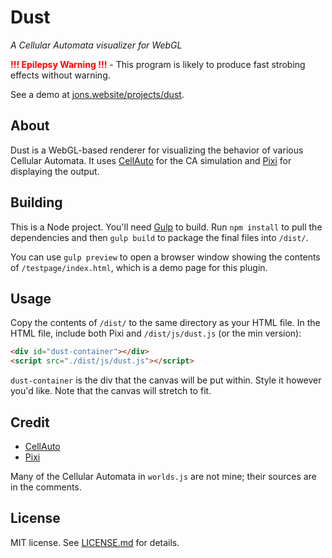 # Dust
*A Cellular Automata visualizer for WebGL*

<strong style="color:red">!!! Epilepsy Warning !!!</strong> - This program is likely to produce fast strobing effects without warning.

See a demo at [jons.website/projects/dust](https://jons.website/projects/dust).

## About
Dust is a WebGL-based renderer for visualizing the behavior of various Cellular Automata. It uses [CellAuto](https://sanojian.github.io/cellauto) for the CA simulation and [Pixi](http://www.pixijs.com/) for displaying the output.

## Building
This is a Node project. You'll need [Gulp](https://gulpjs.com/) to build. Run `npm install` to pull the dependencies and then `gulp build` to package the final files into `/dist/`.

You can use `gulp preview` to open a browser window showing the contents of `/testpage/index.html`, which is a demo page for this plugin.

## Usage
Copy the contents of `/dist/` to the same directory as your HTML file. In the HTML file, include both Pixi and `/dist/js/dust.js` (or the min version):

```html
<div id="dust-container"></div>
<script src="./dist/js/dust.js"></script>
```

`dust-container` is the div that the canvas will be put within. Style it however you'd like. Note that the canvas will stretch to fit.

## Credit
- [CellAuto](https://sanojian.github.io/cellauto)
- [Pixi](http://www.pixijs.com/)

Many of the Cellular Automata in `worlds.js` are not mine; their sources are in the comments.

## License
MIT license. See [LICENSE.md](LICENSE.md) for details.
